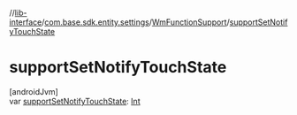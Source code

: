 //[lib-interface](../../../index.md)/[com.base.sdk.entity.settings](../index.md)/[WmFunctionSupport](index.md)/[supportSetNotifyTouchState](support-set-notify-touch-state.md)

# supportSetNotifyTouchState

[androidJvm]\
var [supportSetNotifyTouchState](support-set-notify-touch-state.md): [Int](https://kotlinlang.org/api/latest/jvm/stdlib/kotlin/-int/index.html)

